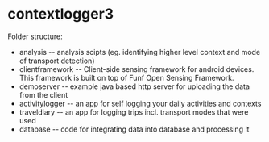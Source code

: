 contextlogger3
==============

Folder structure:
* analysis -- analysis scipts (eg. identifying higher level context and mode of transport detection)
* clientframework -- Client-side sensing framework for android devices. This framework is built on top of Funf Open Sensing Framework.
* demoserver -- example java based http server for uploading the data from the client
* activitylogger -- an app for self logging your daily activities and contexts
* traveldiary -- an app for logging trips incl. transport modes that were used
* database -- code for integrating data into database and processing it
